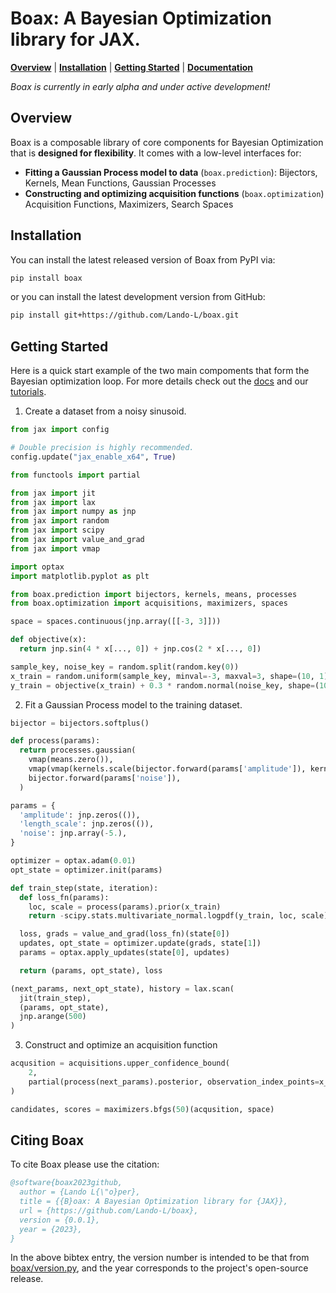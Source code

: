 # Boax: A Bayesian Optimization library for JAX.

[**Overview**](#overview)
| [**Installation**](#installation)
| [**Getting Started**](#getting-started)
| [**Documentation**](https://github.com/Lando-L/boax)

*Boax is currently in early alpha and under active development!*

## Overview

Boax is a composable library of core components for Bayesian Optimization
that is **designed for flexibility**. It comes with a low-level interfaces for:

* **Fitting a Gaussian Process model to data** (`boax.prediction`): Bijectors, Kernels, Mean Functions, Gaussian Processes
* **Constructing and optimizing acquisition functions** (`boax.optimization`) Acquisition Functions, Maximizers, Search Spaces

## Installation

You can install the latest released version of Boax from PyPI via:

```sh
pip install boax
```

or you can install the latest development version from GitHub:

```sh
pip install git+https://github.com/Lando-L/boax.git
```

## Getting Started

Here is a quick start example of the two main compoments that form the Bayesian optimization loop.
For more details check out the [docs](https://github.com/Lando-L/boax) and our [tutorials](https://github.com/Lando-L/boax/blob/main/examples).

1. Create a dataset from a noisy sinusoid.

```python
from jax import config

# Double precision is highly recommended.
config.update("jax_enable_x64", True)

from functools import partial

from jax import jit
from jax import lax
from jax import numpy as jnp
from jax import random
from jax import scipy
from jax import value_and_grad
from jax import vmap

import optax
import matplotlib.pyplot as plt

from boax.prediction import bijectors, kernels, means, processes
from boax.optimization import acquisitions, maximizers, spaces

space = spaces.continuous(jnp.array([[-3, 3]]))

def objective(x):
  return jnp.sin(4 * x[..., 0]) + jnp.cos(2 * x[..., 0])

sample_key, noise_key = random.split(random.key(0))
x_train = random.uniform(sample_key, minval=-3, maxval=3, shape=(10, 1))
y_train = objective(x_train) + 0.3 * random.normal(noise_key, shape=(10,))
```

2. Fit a Gaussian Process model to the training dataset.

```python
bijector = bijectors.softplus()

def process(params):
  return processes.gaussian(
    vmap(means.zero()),
    vmap(vmap(kernels.scale(bijector.forward(params['amplitude']), kernels.rbf(bijector.forward(params['length_scale']))), in_axes=(None, 0)), in_axes=(0, None)),
    bijector.forward(params['noise']),
  )

params = {
  'amplitude': jnp.zeros(()),
  'length_scale': jnp.zeros(()),
  'noise': jnp.array(-5.),
}

optimizer = optax.adam(0.01)
opt_state = optimizer.init(params)

def train_step(state, iteration):
  def loss_fn(params):            
    loc, scale = process(params).prior(x_train)
    return -scipy.stats.multivariate_normal.logpdf(y_train, loc, scale)

  loss, grads = value_and_grad(loss_fn)(state[0])
  updates, opt_state = optimizer.update(grads, state[1])
  params = optax.apply_updates(state[0], updates)

  return (params, opt_state), loss

(next_params, next_opt_state), history = lax.scan(
  jit(train_step),
  (params, opt_state),
  jnp.arange(500)
)
```

3. Construct and optimize an acquisition function
```python
acqusition = acquisitions.upper_confidence_bound(
    2,
    partial(process(next_params).posterior, observation_index_points=x_train, observations=y_train)
)

candidates, scores = maximizers.bfgs(50)(acqusition, space)
```

## Citing Boax

To cite Boax please use the citation:

```bibtex
@software{boax2023github,
  author = {Lando L{\"o}per},
  title = {{B}oax: A Bayesian Optimization library for {JAX}},
  url = {https://github.com/Lando-L/boax},
  version = {0.0.1},
  year = {2023},
}
```

In the above bibtex entry, the version number
is intended to be that from [boax/version.py](https://github.com/Lando-L/boax/blob/main/boax/version.py), and the year corresponds to the project's open-source release.
